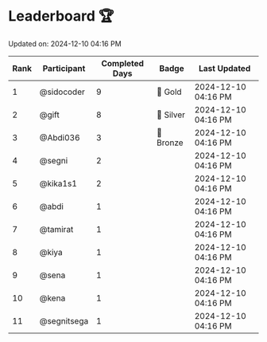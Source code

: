 # Leaderboard 🏆

Updated on: 2024-12-10 04:16 PM

| Rank | Participant       | Completed Days | Badge      | Last Updated         |
|------|-------------------|----------------|------------|----------------------|
| 1    | @sidocoder        | 9              | 🏅 Gold     | 2024-12-10 04:16 PM |
| 2    | @gift             | 8              | 🥈 Silver   | 2024-12-10 04:16 PM |
| 3    | @Abdi036          | 3              | 🥉 Bronze   | 2024-12-10 04:16 PM |
| 4    | @segni            | 2              |            | 2024-12-10 04:16 PM |
| 5    | @kika1s1          | 2              |            | 2024-12-10 04:16 PM |
| 6    | @abdi             | 1              |            | 2024-12-10 04:16 PM |
| 7    | @tamirat          | 1              |            | 2024-12-10 04:16 PM |
| 8    | @kiya             | 1              |            | 2024-12-10 04:16 PM |
| 9    | @sena             | 1              |            | 2024-12-10 04:16 PM |
| 10   | @kena             | 1              |            | 2024-12-10 04:16 PM |
| 11   | @segnitsega       | 1              |            | 2024-12-10 04:16 PM |
